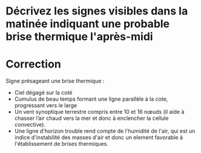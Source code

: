 ﻿# Décrivez les signes visibles dans la matinée indiquant une probable brise thermique l'après-midi

# Correction

Signe présageant une brise thermique :

-	Ciel dégagé sur la coté
-	Cumulus de beau temps formant une ligne parallèle à la cote, progressant vers le large
-	Un vent synoptique terrestre compris entre 10 et 16 nœuds (il aide à chasser l’air chaud vers la mer et donc à enclencher la cellule convective).
-	Une ligne d'horizon trouble rend compte de l'humidité de l'air, qui est un indice d'instabilité des masses d'air et donc un element favorable à l'établissement de brises thermiques. 
